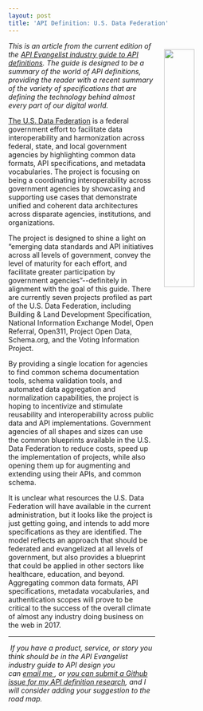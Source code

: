 ```yaml
---
layout: post
title: 'API Definition: U.S. Data Federation'
---
```

<p><a href="http://definitions.apievangelist.com/guide/"><img style="padding: 15px;" src="http://kinlane-productions.s3.amazonaws.com/api_evangelist_site/blog/api_definitions_us_data_federation_screenshot.png" alt="" width="35%" align="right" /></a></p>
<p class="p1"><em>This is an article from the current edition of the&nbsp;<a href="http://definitions.apievangelist.com/guide/">API Evangelist industry guide to API definitions</a>. The guide is designed to be a summary of the world of API definitions, providing the reader with a recent summary of the variety of specifications that are defining the technology behind almost every part of our digital world.</em></p>
<p class="p1"><a href="https://federation.data.gov/">The U.S. Data Federation</a> is a federal government effort to facilitate data interoperability and harmonization across federal, state, and local government agencies by highlighting common data formats, API specifications, and metadata vocabularies. The project is focusing on being a coordinating interoperability across government agencies by showcasing and supporting use cases that demonstrate unified and coherent data architectures across disparate agencies, institutions, and organizations.</p>
<p class="p1">The project is designed to shine a light on &ldquo;emerging data standards and API initiatives across all levels of government, convey the level of maturity for each effort, and facilitate greater participation by government agencies&rdquo;--definitely in alignment with the goal of this guide. There are currently seven projects profiled as part of the U.S. Data Federation, including Building &amp; Land Development Specification, National Information Exchange Model, Open Referral, Open311, Project Open Data, Schema.org, and the Voting Information Project.</p>
<p class="p1">By providing a single location for agencies to find common schema documentation tools, schema validation tools, and automated data aggregation and normalization capabilities, the project is hoping to incentivize and stimulate reusability and interoperability across public data and API implementations. Government agencies of all shapes and sizes can use the common blueprints available in the U.S. Data Federation to reduce costs, speed up the implementation of projects, while also opening them up for augmenting and extending using their APIs, and common schema.</p>
<p class="p1">It is unclear what resources the U.S. Data Federation will have available in the current administration, but it looks like the project is just getting going, and intends to add more specifications as they are identified. The model reflects an approach that should be federated and evangelized at all levels of government, but also provides a blueprint that could be applied in other sectors like healthcare, education, and beyond. Aggregating common data formats, API specifications, metadata vocabularies, and authentication scopes will prove to be critical to the success of the overall climate of almost any industry doing business on the web in 2017.</p>
<hr />
<p>&nbsp;<em>If you have a product, service, or story you think should be in the API Evangelist industry guide to API design you can&nbsp;<a href="mailto: kin@apievangelist.com">email&nbsp;me&nbsp;</a>,&nbsp;or&nbsp;<a href="https://github.com/api-evangelist/definitions/issues">you can submit a Github issue for my API definition research</a>, and I will consider adding your suggestion to the road map.</em></p>